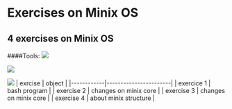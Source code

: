 # Exercises on Minix OS

## 4 exercises on Minix OS
####Tools:
  ![](http://wiki.minix3.org/lib/tpl/minix3c/images/main-logo.png) 
  
   ![](https://tiswww.case.edu/php/chet/img/bash-logo-web.png) 
   
   ![](https://eclipse.org/eclipse.org-common/themes/solstice/public/images/logo/eclipse-426x100.png) 
|   exrcise  |       object          |
|------------|-----------------------|
| exercice 1 | bash program          |
| exercise 2 | changes on minix core |
| exercise 3 | changes on minix core |
| exercise 4 | about minix structure |